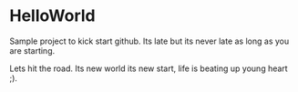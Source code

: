 # HelloWorld
Sample project to kick start github. Its late but its never late as long as you are starting.

Lets hit the road. Its new world its new start, life is beating up young heart ;).
